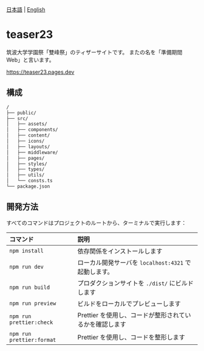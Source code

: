 [日本語](./README.md) | [English](./docs/README.en.md)

# teaser23

筑波大学学園祭「雙峰祭」のティザーサイトです。
またの名を「準備期間 Web」と言います。

https://teaser23.pages.dev

## 構成

```sh
/
├── public/
├── src/
│   ├── assets/
│   ├── components/
│   ├── content/
│   ├── icons/
│   ├── layouts/
│   ├── middleware/
│   ├── pages/
│   ├── styles/
│   ├── types/
│   ├── utils/
│   └── consts.ts
└── package.json
```

## 開発方法

すべてのコマンドはプロジェクトのルートから、ターミナルで実行します：

| コマンド                  | 説明                                                    |
| :------------------------ | :------------------------------------------------------ |
| `npm install`             | 依存関係をインストールします                            |
| `npm run dev`             | ローカル開発サーバを `localhost:4321` で起動します。    |
| `npm run build`           | プロダクションサイトを `./dist/` にビルドします         |
| `npm run preview`         | ビルドをローカルでプレビューします                      |
| `npm run prettier:check`  | Prettier を使用し、コードが整形されているかを確認します |
| `npm run prettier:format` | Prettier を使用し、コードを整形します                   |
